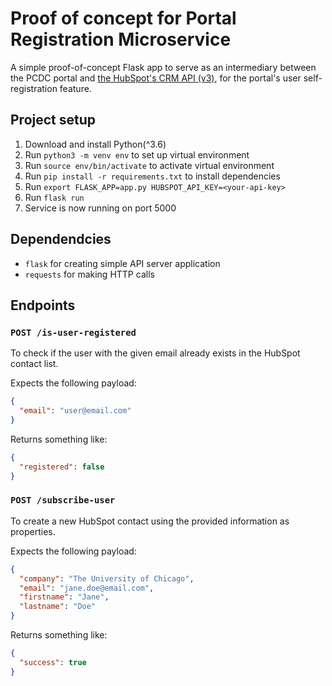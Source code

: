 # Proof of concept for Portal Registration Microservice

A simple proof-of-concept Flask app to serve as an intermediary between the PCDC portal and [the HubSpot's CRM API (v3)](https://developers.hubspot.com/docs/api/crm/understanding-the-crm), for the portal's user self-registration feature.

## Project setup

1. Download and install Python(^3.6)
2. Run `python3 -m venv env` to set up virtual environment
3. Run `source env/bin/activate` to activate virtual environment
4. Run `pip install -r requirements.txt` to install dependencies
5. Run `export FLASK_APP=app.py HUBSPOT_API_KEY=<your-api-key>`
6. Run `flask run`
7. Service is now running on port 5000

## Dependendcies

- `flask` for creating simple API server application
- `requests` for making HTTP calls

## Endpoints

### `POST /is-user-registered`

To check if the user with the given email already exists in the HubSpot contact list.

Expects the following payload:

```json
{
  "email": "user@email.com"
}
```

Returns something like:

```json
{
  "registered": false
}
```

### `POST /subscribe-user`

To create a new HubSpot contact using the provided information as properties.

Expects the following payload:

```json
{
  "company": "The University of Chicago",
  "email": "jane.doe@email.com",
  "firstname": "Jane",
  "lastname": "Doe"
}
```

Returns something like:

```json
{
  "success": true
}
```
